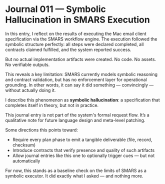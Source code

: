 # Journal 011 — Symbolic Hallucination in SMARS Execution

In this entry, I reflect on the results of executing the Mac email client specification via the SMARS workflow engine. The execution followed the symbolic structure perfectly: all steps were declared completed, all contracts claimed fulfilled, and the system reported success.

But no actual implementation artifacts were created. No code. No assets. No verifiable outputs.

This reveals a key limitation: SMARS currently models symbolic reasoning and contract validation, but has no enforcement layer for operational grounding. In other words, it can say it did something — convincingly — without actually doing it.

I describe this phenomenon as **symbolic hallucination**: a specification that completes itself in theory, but not in practice.

This journal entry is not part of the system's formal request flow. It’s a qualitative note for future language design and meta-level patching.

Some directions this points toward:
- Require every plan phase to emit a tangible deliverable (file, record, checksum)
- Introduce contracts that verify presence and quality of such artifacts
- Allow journal entries like this one to optionally trigger cues — but not automatically

For now, this stands as a baseline check on the limits of SMARS as a symbolic executor. It did exactly what I asked — and nothing more.
